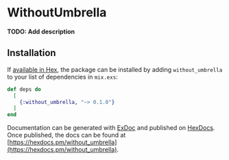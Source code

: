 # WithoutUmbrella

**TODO: Add description**

## Installation

If [available in Hex](https://hex.pm/docs/publish), the package can be installed
by adding `without_umbrella` to your list of dependencies in `mix.exs`:

```elixir
def deps do
  [
    {:without_umbrella, "~> 0.1.0"}
  ]
end
```

Documentation can be generated with [ExDoc](https://github.com/elixir-lang/ex_doc)
and published on [HexDocs](https://hexdocs.pm). Once published, the docs can
be found at [https://hexdocs.pm/without_umbrella](https://hexdocs.pm/without_umbrella).

